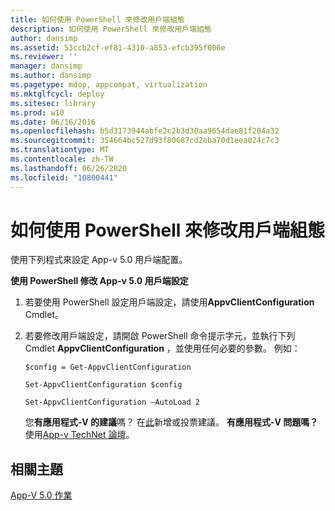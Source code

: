 ```yaml
---
title: 如何使用 PowerShell 來修改用戶端組態
description: 如何使用 PowerShell 來修改用戶端組態
author: dansimp
ms.assetid: 53ccb2cf-ef81-4310-a853-efcb395f006e
ms.reviewer: ''
manager: dansimp
ms.author: dansimp
ms.pagetype: mdop, appcompat, virtualization
ms.mktglfcycl: deploy
ms.sitesec: library
ms.prod: w10
ms.date: 06/16/2016
ms.openlocfilehash: b5d3173944abfe2c2b3d30aa9654dae81f204a32
ms.sourcegitcommit: 354664bc527d93f80687cd2eba70d1eea024c7c3
ms.translationtype: MT
ms.contentlocale: zh-TW
ms.lasthandoff: 06/26/2020
ms.locfileid: "10800441"
---
```

# 如何使用 PowerShell 來修改用戶端組態


使用下列程式來設定 App-v 5.0 用戶端配置。

**使用 PowerShell 修改 App-v 5.0 用戶端設定**

1.  若要使用 PowerShell 設定用戶端設定，請使用**AppvClientConfiguration** Cmdlet。

2.  若要修改用戶端設定，請開啟 PowerShell 命令提示字元，並執行下列 Cmdlet **AppvClientConfiguration** ，並使用任何必要的參數。 例如：

    `$config = Get-AppvClientConfiguration`

    `Set-AppvClientConfiguration $config`

    `Set-AppvClientConfiguration –AutoLoad 2`

    您**有應用程式-V 的建議**嗎？ 在[此](http://appv.uservoice.com/forums/280448-microsoft-application-virtualization)新增或投票建議。 **有應用程式-V 問題嗎？** 使用[App-v TechNet 論壇](https://social.technet.microsoft.com/Forums/home?forum=mdopappv)。

## 相關主題


[App-V 5.0 作業](operations-for-app-v-50.md)

 

 





